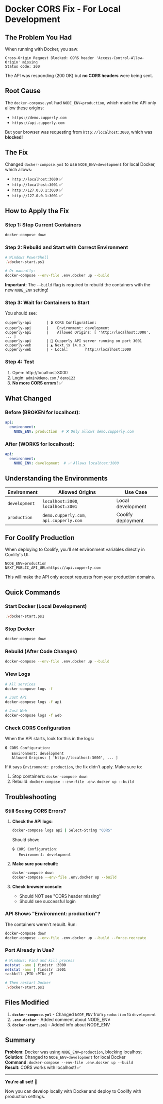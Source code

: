 # Docker CORS Fix - For Local Development

## The Problem You Had

When running with Docker, you saw:
```
Cross-Origin Request Blocked: CORS header 'Access-Control-Allow-Origin' missing
Status code: 200
```

The API was responding (200 OK) but **no CORS headers** were being sent.

## Root Cause

The `docker-compose.yml` had `NODE_ENV=production`, which made the API only allow these origins:
- `https://demo.cupperly.com`
- `https://api.cupperly.com`

But your browser was requesting from `http://localhost:3000`, which was **blocked**!

## The Fix

Changed `docker-compose.yml` to use `NODE_ENV=development` for local Docker, which allows:
- `http://localhost:3000` ✅
- `http://localhost:3001` ✅
- `http://127.0.0.1:3000` ✅
- `http://127.0.0.1:3001` ✅

## How to Apply the Fix

### Step 1: Stop Current Containers

```bash
docker-compose down
```

### Step 2: Rebuild and Start with Correct Environment

```bash
# Windows PowerShell
.\docker-start.ps1

# Or manually:
docker-compose --env-file .env.docker up --build
```

**Important**: The `--build` flag is required to rebuild the containers with the new `NODE_ENV` setting!

### Step 3: Wait for Containers to Start

You should see:
```
cupperly-api       | 🔒 CORS Configuration:
cupperly-api       |    Environment: development
cupperly-api       |    Allowed Origins: [ 'http://localhost:3000', ... ]
cupperly-api       | 🚀 Cupperly API server running on port 3001
cupperly-web       | ▲ Next.js 14.x.x
cupperly-web       | - Local:        http://localhost:3000
```

### Step 4: Test

1. Open: http://localhost:3000
2. Login: `admin@demo.com` / `demo123`
3. **No more CORS errors!** ✅

## What Changed

### Before (BROKEN for localhost):
```yaml
api:
  environment:
    NODE_ENV: production  # ❌ Only allows demo.cupperly.com
```

### After (WORKS for localhost):
```yaml
api:
  environment:
    NODE_ENV: development  # ✅ Allows localhost:3000
```

## Understanding the Environments

| Environment | Allowed Origins | Use Case |
|-------------|----------------|----------|
| `development` | `localhost:3000`, `localhost:3001` | Local development |
| `production` | `demo.cupperly.com`, `api.cupperly.com` | Coolify deployment |

## For Coolify Production

When deploying to Coolify, you'll set environment variables directly in Coolify's UI:

```env
NODE_ENV=production
NEXT_PUBLIC_API_URL=https://api.cupperly.com
```

This will make the API only accept requests from your production domains.

## Quick Commands

### Start Docker (Local Development)
```bash
.\docker-start.ps1
```

### Stop Docker
```bash
docker-compose down
```

### Rebuild (After Code Changes)
```bash
docker-compose --env-file .env.docker up --build
```

### View Logs
```bash
# All services
docker-compose logs -f

# Just API
docker-compose logs -f api

# Just Web
docker-compose logs -f web
```

### Check CORS Configuration
When the API starts, look for this in the logs:
```
🔒 CORS Configuration:
   Environment: development
   Allowed Origins: [ 'http://localhost:3000', ... ]
```

If it says `Environment: production`, the fix didn't apply. Make sure to:
1. Stop containers: `docker-compose down`
2. Rebuild: `docker-compose --env-file .env.docker up --build`

## Troubleshooting

### Still Seeing CORS Errors?

1. **Check the API logs:**
   ```bash
   docker-compose logs api | Select-String "CORS"
   ```
   
   Should show:
   ```
   🔒 CORS Configuration:
      Environment: development
   ```

2. **Make sure you rebuilt:**
   ```bash
   docker-compose down
   docker-compose --env-file .env.docker up --build
   ```

3. **Check browser console:**
   - Should NOT see "CORS header missing"
   - Should see successful login

### API Shows "Environment: production"?

The containers weren't rebuilt. Run:
```bash
docker-compose down
docker-compose --env-file .env.docker up --build --force-recreate
```

### Port Already in Use?

```bash
# Windows: Find and kill process
netstat -ano | findstr :3000
netstat -ano | findstr :3001
taskkill /PID <PID> /F

# Then restart Docker
.\docker-start.ps1
```

## Files Modified

1. **`docker-compose.yml`** - Changed `NODE_ENV` from `production` to `development`
2. **`.env.docker`** - Added comment about NODE_ENV
3. **`docker-start.ps1`** - Added info about NODE_ENV

## Summary

**Problem**: Docker was using `NODE_ENV=production`, blocking localhost  
**Solution**: Changed to `NODE_ENV=development` for local Docker  
**Command**: `docker-compose --env-file .env.docker up --build`  
**Result**: CORS works with localhost! ✅

---

**You're all set!** 🎉

Now you can develop locally with Docker and deploy to Coolify with production settings.

